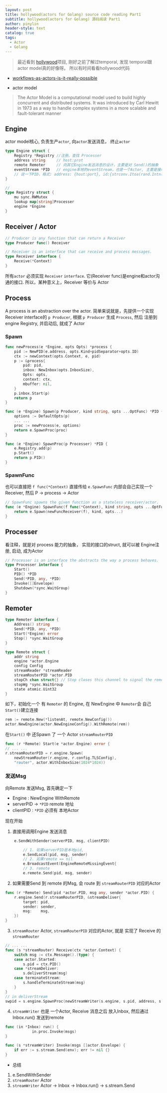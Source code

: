 ```yaml
---
layout: post
title: hollywood(actors for Golang) source code reading Part1
subtitle: hollywood(actors for Golang) 源码阅读 Part1
author: pinylin
header-style: text
catalog: true
tags:
  - Actor
  - Golang
---
```

>  最近看到 [hollywood](https://github.com/anthdm/hollywood)项目, 刚好之前了解过temporal, 发现 temporal跟  actor model真的好像呀。 所以有时间看看hollywood代码

- [workflows-as-actors-is-it-really-possible](https://temporal.io/blog/workflows-as-actors-is-it-really-possible)



- actor model

> The Actor Model is a computational model used to build highly concurrent and distributed systems. It was introduced by Carl Hewitt in 1973 as a way to handle complex systems in a more scalable and fault-tolerant manner


## Engine

actor model核心, 负责生产`actor`, 向`actor`发送消息， 终止`actor`

```Go
type Engine struct {
	Registry *Registry //注册、查找 Processer
	address string     // host:prot
	remote Remoter     // 向其它Engine发送消息的设计，主要是对 Send()的抽象
	eventStream *PID   // engine本地的eventStream，也是一个Actor, 主要是接收Msg、Event 等, 然后转发到Actor
	// 说一下PID，格式: address: {host:port}, id:{strconv.Itoa(rand.Intn(math.MaxInt))}
}
```

```Go
//  
type Registry struct {
	mu sync.RWMutex
	lookup map[string]Processer
	engine *Engine
}
```
## Receiver / Actor

```Go
// Producer is any function that can return a Receiver
type Producer func() Receiver

// Receiver is an interface that can receive and process messages.
type Receiver interface {
	Receive(*Context)
}
```

所有`actor` 必须实现 `Receiver` `interface`.  它(Receiver func)是engine和actor沟通的接口.
所以，某种意义上，Receiver 等价与 Actor

## Process

A process is an abstraction over the actor. 
简单来说就是，先提供一个实现Receiver interface的 `p Producer`, 根据 `p Producer` 生成  `Process`, 然后 注册到 engine Registry, 并启动后, 就成了 Actor

### Spawn
```Go
func newProcess(e *Engine, opts Opts) *process {
	pid := NewPID(e.address, opts.Kind+pidSeparator+opts.ID)
	ctx := newContext(opts.Context, e, pid)
	p := &process{
		pid: pid,
		inbox: NewInbox(opts.InboxSize),
		Opts: opts,
		context: ctx,
		mbuffer: nil,
	}
	p.inbox.Start(p)
	return p
}
```

```Go
func (e *Engine) Spawn(p Producer, kind string, opts ...OptFunc) *PID {
	options := DefaultOpts(p)
	... ...
	proc := newProcess(e, options)
	return e.SpawnProc(proc)
}

func (e *Engine) SpawnProc(p Processer) *PID {
	e.Registry.add(p)
	p.Start()
	return p.PID()
}
```
### SpawnFunc
也可以直接把 `f func(*Context)` 直接传给 `e.SpawnFunc` 内部会自己实现一个 Receiver, 然后 P -> process -> Actor
```Go
// SpawnFunc spawns the given function as a stateless receiver/actor.
func (e *Engine) SpawnFunc(f func(*Context), kind string, opts ...OptFunc) *PID {
	return e.Spawn(newFuncReceiver(f), kind, opts...)
}
```
## Processer
看注释，就是对 process 能力的抽象， 实现的接口的struct, 就可以被 Engine注册, 启动, 成为Actor
```Go
// Processer is an interface the abstracts the way a process behaves.
type Processer interface {
	Start()
	PID() *PID
	Send(*PID, any, *PID)
	Invoke([]Envelope)
	Shutdown(*sync.WaitGroup)
}
```
## Remoter

```Go
type Remoter interface {
	Address() string
	Send(*PID, any, *PID)
	Start(*Engine) error
	Stop() *sync.WaitGroup
}

type Remote struct {
	addr string
	engine *actor.Engine
	config Config
	streamReader *streamReader
	streamRouterPID *actor.PID
	stopCh chan struct{} // Stop closes this channel to signal the remote to stop listening.
	stopWg *sync.WaitGroup
	state atomic.Uint32
}
```

如下，初始化一个 有 `Remoter` 的 Engine, 在 NewEngine 中 `Remoter`会 自己`Start()`建立连接
```Go
rem := remote.New(*listenAt, remote.NewConfig())
actor.NewEngine(actor.NewEngineConfig().WithRemote(rem))
```

在`Start()` 中 还Spawn 了 一个 Actor `streamRouterPID`
```Go
func (r *Remote) Start(e *actor.Engine) error {
// ... ...
r.streamRouterPID = r.engine.Spawn(
	newStreamRouter(r.engine, r.config.TLSConfig),
	"router", actor.WithInboxSize(1024*1024))
```


### 发送Msg

向Remote 发送Msg, 首先确定一下 
- Engine  : NewEngine WithRemote
- serverPID ->  `*PID`  remote 地址
- clientPID :  `*PID` 必须有 本地Actor

现在开始

1. 直接用调用Engine 发送消息
```Go
	e.SendWithSender(serverPID, msg, clientPID)

		// 1. 如果serverPID是本地pid, 
		e.SendLocal(pid, msg, sender)
		// 2. 如果remote == nil 
		e.BroadcastEvent(EngineRemoteMissingEvent{
		// 3. remote
		e.remote.Send(pid, msg, sender)
```
2. 如果需要Send 到 remote 的Msg, 会 route 到 `streamRouterPID` 对应的Actor
```Go
func (r *Remote) Send(pid *actor.PID, msg any, sender *actor.PID) {
	r.engine.Send(r.streamRouterPID, &streamDeliver{
		target: pid,
		sender: sender,
		msg:    msg,
	})
}
```
3.  `streamRouter` Actor, `streamRouterPID` 对应的Actor,  就是 实现了 Receive 的 `streamRouter`
```Go
// ... ...
func (s *streamRouter) Receive(ctx *actor.Context) {
	switch msg := ctx.Message().(type) {
	case actor.Started:
		s.pid = ctx.PID()
	case *streamDeliver:
		s.deliverStream(msg)
	case terminateStream:
		s.handleTerminateStream(msg)
	}
}
// in deliverStream
swpid = s.engine.SpawnProc(newStreamWriter(s.engine, s.pid, address, s.tlsConfig))
```

4. `streamWriter` 也是 一个Actor, Receive 消息之后 放入Inbox, 然后通过 Inbox.run() 发送到remote
```Go
func (in *Inbox) run() {
			in.proc.Invoke(msgs)
}

func (s *streamWriter) Invoke(msgs []actor.Envelope) {
	if err := s.stream.Send(env); err != nil {}
}

```

- 总结

1. e.SendWithSender
2. `streamRouter` Actor
3. `streamWriter` Actor -> Inbox -> Inbox.run() -> s.stream.Send
